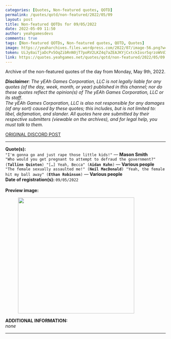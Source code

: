 ```yaml
---
categories: [Quotes, Non-featured quotes, QOTD]
permalink: /quotes/qotd/non-featured/2022/05/09
layout: post
title: Non-featured QOTDs for 09/05/2022
date: 2022-05-09 11:50
author: yeahgamesdevs
comments: true
tags: [Non-featured QOTDs, Non-featured quotes, QOTD, Quotes]
image: https://yeaharchives.files.wordpress.com/2022/07/image-56.png?w=896
token: UiJy8aiTjaDcPv5OqZibRnN0jT7poRV2LKZ4q7aZEAJKYjCxtckIosr5qrzoWVd3e0YOPT31LfLlkn8qzAW76wHDX46cDrQx63XMp2SKmXgurYLSHXN1UUVsY8GcKUpaLC4Xrc9inYzI
link: https://quotes.yeahgames.net/quotes/qotd/non-featured/2022/05/09
---
```

<!-- wp:paragraph -->
<p>Archive of the non-featured quotes of the day from Monday, May 9th, 2022. </p>
<!-- /wp:paragraph -->

<!-- wp:paragraph -->
<p><em><strong>Disclaimer</strong>: The yEAh Games Corporation, LLC is not legally liable for any quotes (of the day, week, month, or year) published in this channel; nor do these quotes reflect the opinion(s) of The yEAh Games Corporation, LLC or its staff</em>.<br><em>The yEAh Games Corporation, LLC is also not responsible for any damages (of any sort) caused by these quotes; this includes, but is not limited to: libel, defamation, and slander. All quotes here are submitted by their respective submitters (viewable on the archives), and for legal help, you must talk to them.</em><br><a href="https://cdn.discordapp.com/attachments/958100064079839303/964566123628609628/unknown.png"></a></p>
<!-- /wp:paragraph -->

<!-- wp:buttons {"layout":{"type":"flex","justifyContent":"left"}} -->
<div class="wp-block-buttons"><!-- wp:button {"textColor":"vivid-cyan-blue","align":"center","style":{"border":{"radius":"18px"}},"className":"is-style-fill"} -->
<div class="wp-block-button aligncenter is-style-fill"><a class="wp-block-button__link has-vivid-cyan-blue-color has-text-color wp-element-button" href="https://discord.com/channels/887052880782176266/958100064079839303/973371934907715676" style="border-radius:18px;">ORIGINAL DISCORD POST</a></div>
<!-- /wp:button --></div>
<!-- /wp:buttons -->

<!-- wp:separator {"align":"center","className":"is-style-wide"} -->
<hr class="wp-block-separator aligncenter has-alpha-channel-opacity is-style-wide" />
<!-- /wp:separator -->

<!-- wp:paragraph -->
<p><strong>Quote(s): </strong><br><code>"I'm gonna go and just rape those little kids!"</code> — <strong>Mason Smith</strong><br><code>"Who would you get pregnant to attempt to defraud the government?" (<strong>Tallinn Quinton</strong>) "[…] Yeah, Becca" (<strong>Aidan Kuhn</strong>)</code> — <strong>Various people<br></strong><code>"The female sexually assaulted me!" (<strong>Neil MacDonald</strong>) "Yeah, the female hit my ball away" (<strong>Ethan Robinson</strong>)</code> — <strong>Various people</strong><br><strong>Date of registration(s): </strong><code>09/05/2022</code> <code><br></code><br><strong>Preview image:</strong></p>
<!-- /wp:paragraph -->

<!-- wp:image {"id":917,"width":365,"height":365,"sizeSlug":"large","linkDestination":"none"} -->
<figure class="wp-block-image size-large is-resized"><img src="https://yeaharchives.files.wordpress.com/2022/07/image-56.png?w=896" alt="" class="wp-image-917" width="365" height="365" /></figure>
<!-- /wp:image -->

<!-- wp:paragraph -->
<p><strong>ADDITIONAL INFORMATION:</strong><br><em>none</em></p>
<!-- /wp:paragraph -->

<!-- wp:separator {"className":"is-style-wide"} -->
<hr class="wp-block-separator has-alpha-channel-opacity is-style-wide" />
<!-- /wp:separator -->
